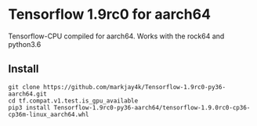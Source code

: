 # Tensorflow 1.9rc0 for aarch64

Tensorflow-CPU compiled for aarch64. Works with the rock64 and python3.6

## Install

    git clone https://github.com/markjay4k/Tensorflow-1.9rc0-py36-aarch64.git
    cd tf.compat.v1.test.is_gpu_available
    pip3 install Tensorflow-1.9rc0-py36-aarch64/tensorflow-1.9.0rc0-cp36-cp36m-linux_aarch64.whl
